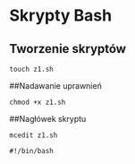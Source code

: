 # Skrypty Bash
## Tworzenie skryptów
``` 
touch z1.sh
``` 
##Nadawanie uprawnień
```
chmod +x z1.sh
``` 
##Nagłówek skryptu
``` 
mcedit z1.sh
``` 
``` 
#!/bin/bash
``` 
